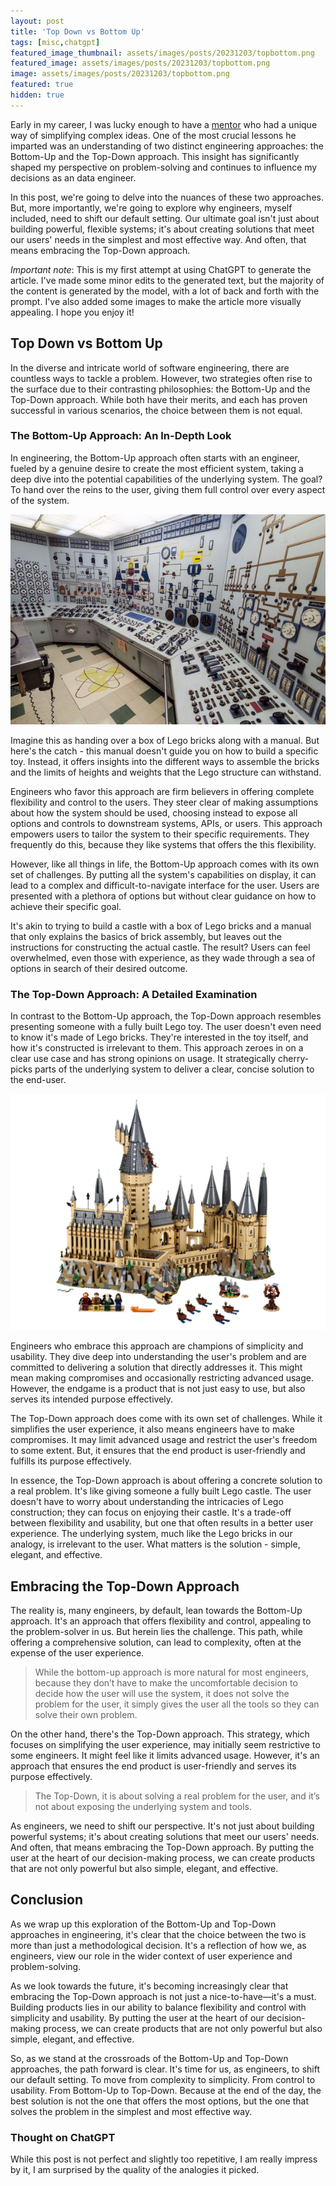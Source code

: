 ```yaml
---
layout: post
title: 'Top Down vs Bottom Up'
tags: [misc,chatgpt]
featured_image_thumbnail: assets/images/posts/20231203/topbottom.png
featured_image: assets/images/posts/20231203/topbottom.png
image: assets/images/posts/20231203/topbottom.png
featured: true
hidden: true
---
```


Early in my career, I was lucky enough to have a [mentor](https://www.linkedin.com/in/stevenrochefort/) who had a unique way of simplifying complex ideas. One of the most crucial lessons he imparted was an understanding of two distinct engineering approaches: the Bottom-Up and the Top-Down approach. This insight has significantly shaped my perspective on problem-solving and continues to influence my decisions as an data engineer.

<!--more-->

In this post, we're going to delve into the nuances of these two approaches. But, more importantly, we're going to explore why engineers, myself included, need to shift our default setting. Our ultimate goal isn't just about building powerful, flexible systems; it's about creating solutions that meet our users' needs in the simplest and most effective way. And often, that means embracing the Top-Down approach.

_Important note_: This is my first attempt at using ChatGPT to generate the article. I've made some minor edits to the generated text, but the majority of the content is generated by the model, with a lot of back and forth with the prompt. I've also added some images to make the article more visually appealing. I hope you enjoy it!

## Top Down vs Bottom Up

In the diverse and intricate world of software engineering, there are countless ways to tackle a problem. However, two strategies often rise to the surface due to their contrasting philosophies: the Bottom-Up and the Top-Down approach. While both have their merits, and each has proven successful in various scenarios, the choice between them is not equal.

### The Bottom-Up Approach: An In-Depth Look

In engineering, the Bottom-Up approach often starts with an engineer, fueled by a genuine desire to create the most efficient system, taking a deep dive into the potential capabilities of the underlying system. The goal? To hand over the reins to the user, giving them full control over every aspect of the system.

​![submarine](assets/images/posts/20231203/submarine.jpeg#center)

Imagine this as handing over a box of Lego bricks along with a manual. But here's the catch - this manual doesn't guide you on how to build a specific toy. Instead, it offers insights into the different ways to assemble the bricks and the limits of heights and weights that the Lego structure can withstand.

Engineers who favor this approach are firm believers in offering complete flexibility and control to the users. They steer clear of making assumptions about how the system should be used, choosing instead to expose all options and controls to downstream systems, APIs, or users. This approach empowers users to tailor the system to their specific requirements. They frequently do this, because they like systems that offers the this flexibility.

However, like all things in life, the Bottom-Up approach comes with its own set of challenges. By putting all the system's capabilities on display, it can lead to a complex and difficult-to-navigate interface for the user. Users are presented with a plethora of options but without clear guidance on how to achieve their specific goal.

It's akin to trying to build a castle with a box of Lego bricks and a manual that only explains the basics of brick assembly, but leaves out the instructions for constructing the actual castle. The result? Users can feel overwhelmed, even those with experience, as they wade through a sea of options in search of their desired outcome.

### The Top-Down Approach: A Detailed Examination

In contrast to the Bottom-Up approach, the Top-Down approach resembles presenting someone with a fully built Lego toy. The user doesn't even need to know it's made of Lego bricks. They're interested in the toy itself, and how it's constructed is irrelevant to them. This approach zeroes in on a clear use case and has strong opinions on usage. It strategically cherry-picks parts of the underlying system to deliver a clear, concise solution to the end-user.

​![lego](assets/images/posts/20231203/lego.png#center)

Engineers who embrace this approach are champions of simplicity and usability. They dive deep into understanding the user's problem and are committed to delivering a solution that directly addresses it. This might mean making compromises and occasionally restricting advanced usage. However, the endgame is a product that is not just easy to use, but also serves its intended purpose effectively.

The Top-Down approach does come with its own set of challenges. While it simplifies the user experience, it also means engineers have to make compromises. It may limit advanced usage and restrict the user's freedom to some extent. But, it ensures that the end product is user-friendly and fulfills its purpose effectively.

In essence, the Top-Down approach is about offering a concrete solution to a real problem. It's like giving someone a fully built Lego castle. The user doesn't have to worry about understanding the intricacies of Lego construction; they can focus on enjoying their castle. It's a trade-off between flexibility and usability, but one that often results in a better user experience. The underlying system, much like the Lego bricks in our analogy, is irrelevant to the user. What matters is the solution - simple, elegant, and effective.

## Embracing the Top-Down Approach

The reality is, many engineers, by default, lean towards the Bottom-Up approach. It's an approach that offers flexibility and control, appealing to the problem-solver in us. But herein lies the challenge. This path, while offering a comprehensive solution, can lead to complexity, often at the expense of the user experience.

> While the bottom-up approach is more natural for most engineers, because they don’t have to make the uncomfortable decision to decide how the user will use the system, it does not solve the problem for the user, it simply gives the user all the tools so they can solve their own problem.

On the other hand, there's the Top-Down approach. This strategy, which focuses on simplifying the user experience, may initially seem restrictive to some engineers. It might feel like it limits advanced usage. However, it's an approach that ensures the end product is user-friendly and serves its purpose effectively.

> The Top-Down, it is about solving a real problem for the user, and it’s not about exposing the underlying system and tools.

As engineers, we need to shift our perspective. It's not just about building powerful systems; it's about creating solutions that meet our users' needs. And often, that means embracing the Top-Down approach. By putting the user at the heart of our decision-making process, we can create products that are not only powerful but also simple, elegant, and effective.

## Conclusion

As we wrap up this exploration of the Bottom-Up and Top-Down approaches in engineering, it's clear that the choice between the two is more than just a methodological decision. It's a reflection of how we, as engineers, view our role in the wider context of user experience and problem-solving.

As we look towards the future, it's becoming increasingly clear that embracing the Top-Down approach is not just a nice-to-have—it's a must. Building products lies in our ability to balance flexibility and control with simplicity and usability. By putting the user at the heart of our decision-making process, we can create products that are not only powerful but also simple, elegant, and effective.

So, as we stand at the crossroads of the Bottom-Up and Top-Down approaches, the path forward is clear. It's time for us, as engineers, to shift our default setting. To move from complexity to simplicity. From control to usability. From Bottom-Up to Top-Down. Because at the end of the day, the best solution is not the one that offers the most options, but the one that solves the problem in the simplest and most effective way.

### Thought on ChatGPT

While this post is not perfect and slightly too repetitive, I am really impress by it, I am surprised by the quality of the analogies it picked.
